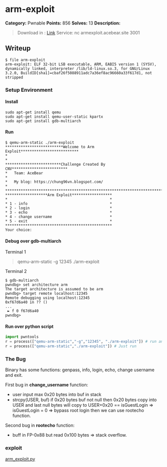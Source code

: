 # arm-exploit
**Category:** Pwnable
**Points:** 856
**Solves:** 13
**Description:**
> Download in : [Link](https://drive.google.com/open?id=1aM2CTWFxKetOTMNfck71Bxv_ZGw05IzF)
> Service: nc armexploit.acebear.site 3001

## Writeup
```
$ file arm-exploit
arm-exploit: ELF 32-bit LSB executable, ARM, EABI5 version 1 (SYSV), dynamically linked, interpreter /lib/ld-linux.so.3, for GNU/Linux 3.2.0, BuildID[sha1]=cbaf26f5088911adc7a36ef8ac96660a33f617d1, not stripped
```

### Setup Environment
#### Install
```
sudo apt-get install qemu
sudo apt-get install qemu-user-static kpartx
sudo apt-get install gdb-multiarch
```

#### Run
```
$ qemu-arm-static ./arm-exploit 
**************************Welcome to Arm Exploit**************************
*                                                                        *
*************************Challenge Created By CNV*************************
*   Team: AceBear                                                        *
*   My blog: https://chung96vn.blogspot.com/                             *
**************************************************************************
*******************Arm Exploit******************
*                                              *
* 1 - info                                     *
* 2 - login                                    *
* 3 - echo                                     *
* 4 - change username                          *
* 5 - exit                                     *
************************************************
Your choice:
```

#### Debug over gdb-multiarch
Terminal 1
> qemu-arm-static -g 12345 ./arm-exploit

Terminal 2
```
$ gdb-multiarch
pwndbg> set architecture arm
The target architecture is assumed to be arm
pwndbg> target remote localhost:12345
Remote debugging using localhost:12345
0xf67d6a40 in ?? ()
...
 ► f 0 f67d6a40
pwndbg>
```

#### Run over python script
```python
import pwntools
r = process(["qemu-arm-static","-g","12345", "./arm-exploit"]) # run and debug
r = process(["qemu-arm-static","./arm-exploit"]) # Just run
```

### The Bug
Binary has some functions: genpass, info, login, echo, change username and exit.

First bug in **change_username** function:
* user input max 0x20 bytes into buf in stack
* strcpy(USER, buf) if 0x20 bytes buf not null then 0x20 bytes copy into USER and last null bytes will copy to USER+0x20 ==  isGuestLogin => isGuestLogin = 0 => bypass root login then we can use rootecho function.

Second bug in **rootecho** function:
* buff in FP-0x88 but read 0x100 bytes => stack overflow.

### exploit
[arm_exploit.py](/arm_exploit.py)

